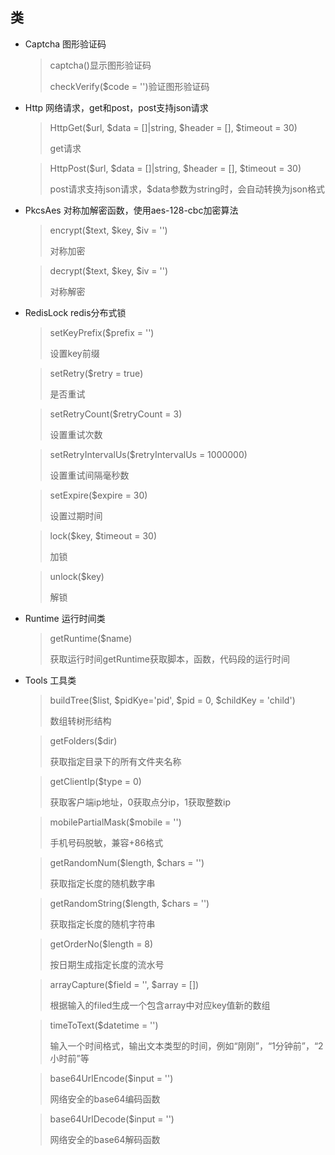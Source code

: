 ## 类

* Captcha   图形验证码
  > captcha()显示图形验证码
  > 
  > checkVerify($code = '')验证图形验证码

* Http    网络请求，get和post，post支持json请求
  > HttpGet($url, $data = []|string, $header = [], $timeout = 30)
  > 
  > get请求

  > HttpPost($url, $data = []|string, $header = [], $timeout = 30)
  >
  > post请求支持json请求，$data参数为string时，会自动转换为json格式

* PkcsAes    对称加解密函数，使用aes-128-cbc加密算法
  > encrypt($text, $key, $iv = '')
  > 
  > 对称加密

  > decrypt($text, $key, $iv = '')
  > 
  > 对称解密
  
* RedisLock    redis分布式锁
  > setKeyPrefix($prefix = '')
  > 
  > 设置key前缀
  
  > setRetry($retry = true)
  > 
  > 是否重试
  
  > setRetryCount($retryCount = 3)
  > 
  > 设置重试次数

  > setRetryIntervalUs($retryIntervalUs = 1000000)
  > 
  > 设置重试间隔毫秒数

  > setExpire($expire = 30)
  > 
  > 设置过期时间
  
  > lock($key, $timeout = 30)
  > 
  > 加锁

  > unlock($key)
  > 
  > 解锁

* Runtime    运行时间类
  > getRuntime($name)
  > 
  > 获取运行时间getRuntime获取脚本，函数，代码段的运行时间
* Tools    工具类
  > buildTree($list, $pidKye='pid', $pid = 0, $childKey = 'child')
  > 
  > 数组转树形结构

  > getFolders($dir)
  >
  > 获取指定目录下的所有文件夹名称

  > getClientIp($type = 0)  
  > 
  > 获取客户端ip地址，0获取点分ip，1获取整数ip

  > mobilePartialMask($mobile = '')
  > 
  > 手机号码脱敏，兼容+86格式 

  > getRandomNum($length, $chars = '')  
  > 
  > 获取指定长度的随机数字串

  > getRandomString($length, $chars = '')  
  > 
  > 获取指定长度的随机字符串

  > getOrderNo($length = 8) 
  > 
  > 按日期生成指定长度的流水号

  > arrayCapture($field = '', $array = [])  
  > 
  > 根据输入的filed生成一个包含array中对应key值新的数组

  > timeToText($datetime = '')
  > 
  > 输入一个时间格式，输出文本类型的时间，例如“刚刚”，“1分钟前”，“2小时前”等

  > base64UrlEncode($input = '')
  > 
  > 网络安全的base64编码函数

  > base64UrlDecode($input = '')
  > 
  > 网络安全的base64解码函数